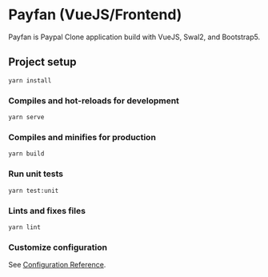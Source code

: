 # Payfan (VueJS/Frontend)

Payfan is Paypal Clone application build with VueJS, Swal2, and Bootstrap5.

## Project setup
```
yarn install
```

### Compiles and hot-reloads for development
```
yarn serve
```

### Compiles and minifies for production
```
yarn build
```

### Run unit tests
```
yarn test:unit
```

### Lints and fixes files
```
yarn lint
```

### Customize configuration
See [Configuration Reference](https://cli.vuejs.org/config/).
